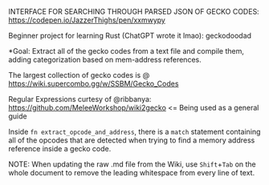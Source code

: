 INTERFACE FOR SEARCHING THROUGH PARSED JSON OF GECKO CODES: https://codepen.io/JazzerThighs/pen/xxmwypy

Beginner project for learning Rust (ChatGPT wrote it lmao): geckodoodad

*Goal: Extract all of the gecko codes from a text file and compile them, adding categorization based on mem-address references.

The largest collection of gecko codes is @ https://wiki.supercombo.gg/w/SSBM/Gecko_Codes

Regular Expressions curtesy of @ribbanya:
https://github.com/MeleeWorkshop/wiki2gecko <= Being used as a general guide

Inside ```fn extract_opcode_and_address```, there is a ```match``` statement containing all of the opcodes that are detected when trying to find a memory address reference inside a gecko code.

NOTE: When updating the raw .md file from the Wiki, use ```Shift```+```Tab``` on the whole document to remove the leading whitespace from every line of text.

